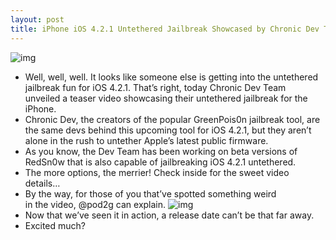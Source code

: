 ```yaml
---
layout: post
title: iPhone iOS 4.2.1 Untethered Jailbreak Showcased by Chronic Dev Team
---
```

![img](http://media.idownloadblog.com/wp-content/uploads/2010/09/GreenPois0n.png)
* Well, well, well. It looks like someone else is getting into the untethered jailbreak fun for iOS 4.2.1. That’s right, today Chronic Dev Team unveiled a teaser video showcasing their untethered jailbreak for the iPhone.
* Chronic Dev, the creators of the popular GreenPois0n jailbreak tool, are the same devs behind this upcoming tool for iOS 4.2.1, but they aren’t alone in the rush to untether Apple’s latest public firmware.
* As you know, the Dev Team has been working on beta versions of RedSn0w that is also capable of jailbreaking iOS 4.2.1 untethered.
* The more options, the merrier! Check inside for the sweet video details…
* By the way, for those of you that’ve spotted something weird in the video, @pod2g can explain.
![img](http://media.idownloadblog.com/wp-content/uploads/2011/01/pod2g-explains.png)
* Now that we’ve seen it in action, a release date can’t be that far away.
* Excited much?

